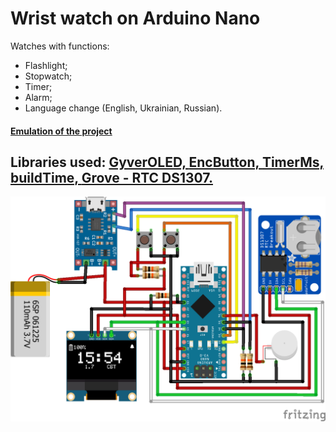 # Wrist watch on Arduino Nano #
Watches with functions:
- Flashlight;
- Stopwatch;
- Timer;
- Alarm;
- Language change (English, Ukrainian, Russian).

#### <a href="https://wokwi.com/projects/369043834902791169">Emulation of the project</a>

## Libraries used: <a href="https://github.com/GyverLibs/GyverOLED">GyverOLED, </a> <a href="https://github.com/GyverLibs/EncButton">EncButton, </a> <a href="https://github.com/GyverLibs/TimerMs">TimerMs, </a> <a href="https://github.com/GyverLibs/buildTime">buildTime, </a> <a href="https://github.com/Seeed-Studio/RTC_DS1307">Grove - RTC DS1307.</a>
<img src="https://github.com/boy4ik7/Wrist-watch/blob/main/Wrist%20watch_image.png?raw=true" width="800">

